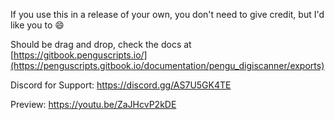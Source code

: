 If you use this in a release of your own, you don't need to give credit, but I'd like you to 😄

Should be drag and drop, check the docs at [https://gitbook.penguscripts.io/](https://penguscripts.gitbook.io/documentation/pengu_digiscanner/exports)

Discord for Support: https://discord.gg/AS7U5GK4TE

Preview: https://youtu.be/ZaJHcvP2kDE 
